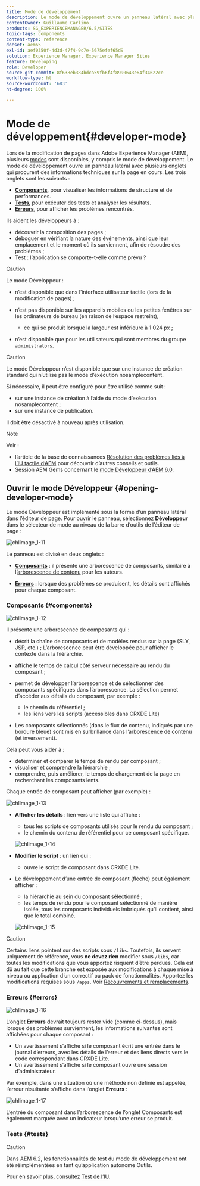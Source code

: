 ```yaml
---
title: Mode de développement
description: Le mode de développement ouvre un panneau latéral avec plusieurs onglets qui procurent au développeur ou à la développeuse des informations sur la page en cours.
contentOwner: Guillaume Carlino
products: SG_EXPERIENCEMANAGER/6.5/SITES
topic-tags: components
content-type: reference
docset: aem65
exl-id: aef0350f-4d3d-47f4-9c7e-5675efef65d9
solution: Experience Manager, Experience Manager Sites
feature: Developing
role: Developer
source-git-commit: 8f638eb384bdca59fb6f4f8990643e64f34622ce
workflow-type: ht
source-wordcount: '683'
ht-degree: 100%

---
```


# Mode de développement{#developer-mode}

Lors de la modification de pages dans Adobe Experience Manager (AEM), plusieurs [modes](/help/sites-authoring/author-environment-tools.md#modestouchoptimizedui) sont disponibles, y compris le mode de développement. Le mode de développement ouvre un panneau latéral avec plusieurs onglets qui procurent des informations techniques sur la page en cours. Les trois onglets sont les suivants :

* **[Composants](#components)**, pour visualiser les informations de structure et de performances.
* **[Tests](#tests)**, pour exécuter des tests et analyser les résultats.
* **[Erreurs](#errors)**, pour afficher les problèmes rencontrés.

Ils aident les développeurs à :

* découvrir la composition des pages ;
* déboguer en vérifiant la nature des événements, ainsi que leur emplacement et le moment où ils surviennent, afin de résoudre des problèmes ;
* Test : l’application se comporte-t-elle comme prévu ?

>[!CAUTION]
>
>Le mode Développeur :
>
>* n’est disponible que dans l’interface utilisateur tactile (lors de la modification de pages) ;
>* n’est pas disponible sur les appareils mobiles ou les petites fenêtres sur les ordinateurs de bureau (en raison de l’espace restreint),
>
>   * ce qui se produit lorsque la largeur est inférieure à 1 024 px ;
>* n’est disponible que pour les utilisateurs qui sont membres du groupe `administrators`.

>[!CAUTION]
>
>Le mode Développeur n’est disponible que sur une instance de création standard qui n’utilise pas le mode d’exécution nosamplecontent.
>
>Si nécessaire, il peut être configuré pour être utilisé comme suit :
>
>* sur une instance de création à l’aide du mode d’exécution nosamplecontent ;
>* sur une instance de publication.
>
>Il doit être désactivé à nouveau après utilisation.

>[!NOTE]
>
>Voir :
>
>* l’article de la base de connaissances [Résolution des problèmes liés à l’IU tactile d’AEM](https://experienceleague.adobe.com/fr/docs/experience-cloud-kcs/kbarticles/ka-16935) pour découvrir d’autres conseils et outils.
>* Session AEM Gems concernant le [mode Développeur d’AEM 6.0](https://experienceleague.adobe.com/docs/events/experience-manager-gems-recordings/gems2014/aem-developer-mode.html?lang=fr).
>

## Ouvrir le mode Développeur {#opening-developer-mode}

Le mode Développeur est implémenté sous la forme d’un panneau latéral dans l’éditeur de page. Pour ouvrir le panneau, sélectionnez **Développeur** dans le sélecteur de mode au niveau de la barre d’outils de l’éditeur de page :

![chlimage_1-11](assets/chlimage_1-11.png)

Le panneau est divisé en deux onglets :

* **[Composants](/help/sites-developing/developer-mode.md#components)** : il présente une arborescence de composants, similaire à l’[arborescence de contenu](/help/sites-authoring/author-environment-tools.md#content-tree) pour les auteurs.

* **[Erreurs](/help/sites-developing/developer-mode.md#errors)** : lorsque des problèmes se produisent, les détails sont affichés pour chaque composant.

### Composants {#components}

![chlimage_1-12](assets/chlimage_1-12.png)

Il présente une arborescence de composants qui :

* décrit la chaîne de composants et de modèles rendus sur la page (SLY, JSP, etc.) ; L’arborescence peut être développée pour afficher le contexte dans la hiérarchie.
* affiche le temps de calcul côté serveur nécessaire au rendu du composant ;
* permet de développer l’arborescence et de sélectionner des composants spécifiques dans l’arborescence. La sélection permet d’accéder aux détails du composant, par exemple :

   * le chemin du référentiel ;
   * les liens vers les scripts (accessibles dans CRXDE Lite)

* Les composants sélectionnés (dans le flux de contenu, indiqués par une bordure bleue) sont mis en surbrillance dans l’arborescence de contenu (et inversement).

Cela peut vous aider à :

* déterminer et comparer le temps de rendu par composant ;
* visualiser et comprendre la hiérarchie ;
* comprendre, puis améliorer, le temps de chargement de la page en recherchant les composants lents.

Chaque entrée de composant peut afficher (par exemple) :

![chlimage_1-13](assets/chlimage_1-13.png)

* **Afficher les détails** : lien vers une liste qui affiche :

   * tous les scripts de composants utilisés pour le rendu du composant ;
   * le chemin du contenu de référentiel pour ce composant spécifique.

  ![chlimage_1-14](assets/chlimage_1-14.png)

* **Modifier le script** : un lien qui :

   * ouvre le script de composant dans CRXDE Lite.

* Le développement d’une entrée de composant (flèche) peut également afficher :

   * la hiérarchie au sein du composant sélectionné ;
   * les temps de rendu pour le composant sélectionné de manière isolée, tous les composants individuels imbriqués qu’il contient, ainsi que le total combiné.

  ![chlimage_1-15](assets/chlimage_1-15.png)

>[!CAUTION]
>
>Certains liens pointent sur des scripts sous `/libs`. Toutefois, ils servent uniquement de référence, vous **ne devez rien** modifier sous `/libs`, car toutes les modifications que vous apportez risquent d’être perdues. Cela est dû au fait que cette branche est exposée aux modifications à chaque mise à niveau ou application d’un correctif ou pack de fonctionnalités. Apportez les modifications requises sous `/apps`. Voir [Recouvrements et remplacements](/help/sites-developing/overlays.md).

### Erreurs {#errors}

![chlimage_1-16](assets/chlimage_1-16.png)

L’onglet **Erreurs** devrait toujours rester vide (comme ci-dessus), mais lorsque des problèmes surviennent, les informations suivantes sont affichées pour chaque composant :

* Un avertissement s’affiche si le composant écrit une entrée dans le journal d’erreurs, avec les détails de l’erreur et des liens directs vers le code correspondant dans CRXDE Lite.
* Un avertissement s’affiche si le composant ouvre une session d’administrateur.

Par exemple, dans une situation où une méthode non définie est appelée, l’erreur résultante s’affiche dans l’onglet **Erreurs** :

![chlimage_1-17](assets/chlimage_1-17.png)

L’entrée du composant dans l’arborescence de l’onglet Composants est également marquée avec un indicateur lorsqu’une erreur se produit.

### Tests {#tests}

>[!CAUTION]
>
>Dans AEM 6.2, les fonctionnalités de test du mode de développement ont été réimplémentées en tant qu’application autonome Outils.
>
>Pour en savoir plus, consultez [Test de l’IU](/help/sites-developing/hobbes.md).
